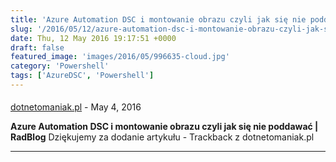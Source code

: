 ```yaml
---
title: 'Azure Automation DSC i montowanie obrazu czyli jak się nie poddawać'
slug: '/2016/05/12/azure-automation-dsc-i-montowanie-obrazu-czyli-jak-sie-nie-poddawac/'
date: Thu, 12 May 2016 19:17:51 +0000
draft: false
featured_image: 'images/2016/05/996635-cloud.jpg'
category: 'Powershell'
tags: ['AzureDSC', 'Powershell']
---
```



#### 
[dotnetomaniak.pl](http://dotnetomaniak.pl/Azure-Automation-DSC-i-montowanie-obrazu-czyli-jak-sie-nie-poddawac-RadBlog "") - <time datetime="2016-05-12 20:20:37">May 4, 2016</time>

**Azure Automation DSC i montowanie obrazu czyli jak się nie poddawać | RadBlog** Dziękujemy za dodanie artykułu - Trackback z dotnetomaniak.pl
<hr />
